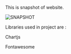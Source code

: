 This is snapshot of website.

![SNAPSHOT](https://user-images.githubusercontent.com/55830493/119740770-17e82000-bea2-11eb-9165-35f7447a874a.png)

Libraries used in project are :

Chartjs 

Fontawesome
